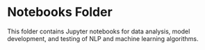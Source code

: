 # Notebooks Folder
This folder contains Jupyter notebooks for data analysis, model development, and testing of NLP and machine learning algorithms.
